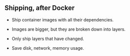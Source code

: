 ## Shipping, after Docker

* Ship container images with all their dependencies.

* Images are bigger, but they are broken down into layers.

* Only ship layers that have changed.

* Save disk, network, memory usage.
